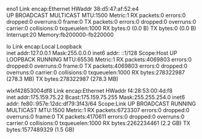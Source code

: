 eno1      Link encap:Ethernet  HWaddr 38:d5:47:af:52:e4  
          UP BROADCAST MULTICAST  MTU:1500  Metric:1
          RX packets:0 errors:0 dropped:0 overruns:0 frame:0
          TX packets:0 errors:0 dropped:0 overruns:0 carrier:0
          collisions:0 txqueuelen:1000 
          RX bytes:0 (0.0 B)  TX bytes:0 (0.0 B)
          Interrupt:20 Memory:fb200000-fb220000 

lo        Link encap:Local Loopback  
          inet addr:127.0.0.1  Mask:255.0.0.0
          inet6 addr: ::1/128 Scope:Host
          UP LOOPBACK RUNNING  MTU:65536  Metric:1
          RX packets:4069803 errors:0 dropped:0 overruns:0 frame:0
          TX packets:4069803 errors:0 dropped:0 overruns:0 carrier:0
          collisions:0 txqueuelen:1000 
          RX bytes:278322987 (278.3 MB)  TX bytes:278322987 (278.3 MB)

wlxf42853004df8 Link encap:Ethernet  HWaddr f4:28:53:00:4d:f8  
          inet addr:175.159.75.22  Bcast:175.159.75.255  Mask:255.255.254.0
          inet6 addr: fe80::957e:12dc:df79:3f43/64 Scope:Link
          UP BROADCAST RUNNING MULTICAST  MTU:1500  Metric:1
          RX packets:6723307 errors:0 dropped:0 overruns:0 frame:0
          TX packets:4170611 errors:0 dropped:0 overruns:0 carrier:0
          collisions:0 txqueuelen:1000 
          RX bytes:2262234461 (2.2 GB)  TX bytes:1577489329 (1.5 GB)

